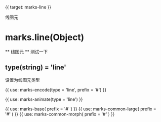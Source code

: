{{ target: marks-line }}

<!-- 图元 line -->

线图元

# marks.line(Object)

** 线图元 ** 测试一下

## type(string) = 'line'

设置为线图元类型

{{ use: marks-encode(type = 'line', prefix = '#') }}

{{ use: marks-animate(type = 'line') }}

{{ use: marks-base( prefix = '#' ) }}
{{ use: marks-common-large( prefix = '#' ) }}
{{ use: marks-common-morph( prefix = '#' ) }}
